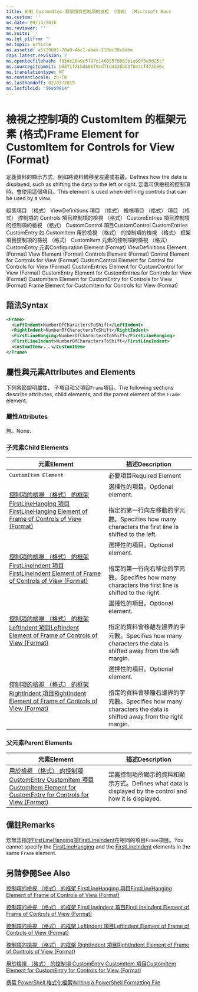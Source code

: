 ```yaml
---
title: 針對 CustomItem 框架項目控制項的檢視 （格式） |Microsoft Docs
ms.custom: ''
ms.date: 09/13/2016
ms.reviewer: ''
ms.suite: ''
ms.tgt_pltfrm: ''
ms.topic: article
ms.assetid: a5729091-78a9-4bc1-abac-210bc20c6dbe
caps.latest.revision: 7
ms.openlocfilehash: f93dc20a9c5f87c14605578062b1e60f5a3d25cf
ms.sourcegitcommit: b6871f21bd666f9cd71dd336bb3f844cf472b56c
ms.translationtype: MT
ms.contentlocale: zh-TW
ms.lasthandoff: 02/03/2019
ms.locfileid: "56859814"
---
```

# <a name="frame-element-for-customitem-for-controls-for-view-format"></a><span data-ttu-id="777fb-102">檢視之控制項的 CustomItem 的框架元素 (格式)</span><span class="sxs-lookup"><span data-stu-id="777fb-102">Frame Element for CustomItem for Controls for View (Format)</span></span>

<span data-ttu-id="777fb-103">定義資料的顯示方式，例如將資料轉移至左邊或右邊。</span><span class="sxs-lookup"><span data-stu-id="777fb-103">Defines how the data is displayed, such as shifting the data to the left or right.</span></span> <span data-ttu-id="777fb-104">定義可供檢視的控制項時，會使用這個項目。</span><span class="sxs-lookup"><span data-stu-id="777fb-104">This element is used when defining controls that can be used by a view.</span></span>

<span data-ttu-id="777fb-105">組態項目 （格式） ViewDefinitions 項目 （格式） 檢視項目 （格式） 項目 （格式） 控制項的 Controls 項目控制項的檢視 （格式） CustomEntries 項目控制項的控制項的檢視 （格式） CustomControl 項目CustomControl CustomEntries CustomEntry 如 CustomItem 用於檢視 （格式） 的控制項的檢視 （格式） 框架項目控制項的檢視 （格式） CustomItem 元素的控制項的檢視 （格式） CustomEntry 元素</span><span class="sxs-lookup"><span data-stu-id="777fb-105">Configuration Element (Format) ViewDefinitions Element (Format) View Element (Format) Controls Element (Format) Control Element for Controls for View (Format) CustomControl Element for Control for Controls for View (Format) CustomEntries Element for CustomControl for View (Format) CustomEntry Element for CustomEntries for Controls for View (Format) CustomItem Element for CustomEntry for Controls for View (Format) Frame Element for CustomItem for Controls for View (Format)</span></span>

## <a name="syntax"></a><span data-ttu-id="777fb-106">語法</span><span class="sxs-lookup"><span data-stu-id="777fb-106">Syntax</span></span>

```xml
<Frame>
  <LeftIndent>NumberOfCharactersToShift</LeftIndent>
  <RightIndent>NumberOfCharactersToShift</RightIndent>
  <FirstLineHanging>NumberOfCharactersToShift</FirstLineHanging>
  <FirstLineIndent>NumberOfCharactersToShift</FirstLineIndent>
  <CustomItem>...</CustomItem>
</Frame>
```

## <a name="attributes-and-elements"></a><span data-ttu-id="777fb-107">屬性與元素</span><span class="sxs-lookup"><span data-stu-id="777fb-107">Attributes and Elements</span></span>

<span data-ttu-id="777fb-108">下列各節說明屬性、 子項目和父項目`Frame`項目。</span><span class="sxs-lookup"><span data-stu-id="777fb-108">The following sections describe attributes, child elements, and the parent element of the `Frame` element.</span></span>

### <a name="attributes"></a><span data-ttu-id="777fb-109">屬性</span><span class="sxs-lookup"><span data-stu-id="777fb-109">Attributes</span></span>

<span data-ttu-id="777fb-110">無。</span><span class="sxs-lookup"><span data-stu-id="777fb-110">None.</span></span>

### <a name="child-elements"></a><span data-ttu-id="777fb-111">子元素</span><span class="sxs-lookup"><span data-stu-id="777fb-111">Child Elements</span></span>

|<span data-ttu-id="777fb-112">元素</span><span class="sxs-lookup"><span data-stu-id="777fb-112">Element</span></span>|<span data-ttu-id="777fb-113">描述</span><span class="sxs-lookup"><span data-stu-id="777fb-113">Description</span></span>|
|-------------|-----------------|
|`CustomItem Element`|<span data-ttu-id="777fb-114">必要項目</span><span class="sxs-lookup"><span data-stu-id="777fb-114">Required Element</span></span>|
|[<span data-ttu-id="777fb-115">控制項的檢視 （格式） 的框架 FirstLineHanging 項目</span><span class="sxs-lookup"><span data-stu-id="777fb-115">FirstLineHanging Element of Frame of Controls of View (Format)</span></span>](./firstlinehanging-element-for-frame-for-controls-for-view-format.md)|<span data-ttu-id="777fb-116">選擇性的項目。</span><span class="sxs-lookup"><span data-stu-id="777fb-116">Optional element.</span></span><br /><br /> <span data-ttu-id="777fb-117">指定的第一行向左移動的字元數。</span><span class="sxs-lookup"><span data-stu-id="777fb-117">Specifies how many characters the first line is shifted to the left.</span></span>|
|[<span data-ttu-id="777fb-118">控制項的檢視 （格式） 的框架 FirstLineIndent 項目</span><span class="sxs-lookup"><span data-stu-id="777fb-118">FirstLineIndent Element of Frame of Controls of View (Format)</span></span>](./firstlineindent-element-for-frame-for-controls-for-view-format.md)|<span data-ttu-id="777fb-119">選擇性的項目。</span><span class="sxs-lookup"><span data-stu-id="777fb-119">Optional element.</span></span><br /><br /> <span data-ttu-id="777fb-120">指定的第一行向右移位的字元數。</span><span class="sxs-lookup"><span data-stu-id="777fb-120">Specifies how many characters the first line is shifted to the right.</span></span>|
|[<span data-ttu-id="777fb-121">控制項的檢視 （格式） 的框架 LeftIndent 項目</span><span class="sxs-lookup"><span data-stu-id="777fb-121">LeftIndent Element of Frame of Controls of View (Format)</span></span>](./leftindent-element-for-frame-for-controls-for-view-format.md)|<span data-ttu-id="777fb-122">選擇性的項目。</span><span class="sxs-lookup"><span data-stu-id="777fb-122">Optional element.</span></span><br /><br /> <span data-ttu-id="777fb-123">指定的資料會移離左邊界的字元數。</span><span class="sxs-lookup"><span data-stu-id="777fb-123">Specifies how many characters the data is shifted away from the left margin.</span></span>|
|[<span data-ttu-id="777fb-124">控制項的檢視 （格式） 的框架 RightIndent 項目</span><span class="sxs-lookup"><span data-stu-id="777fb-124">RightIndent Element of Frame of Controls of View (Format)</span></span>](./rightindent-element-for-frame-for-controls-for-view-format.md)|<span data-ttu-id="777fb-125">選擇性的項目。</span><span class="sxs-lookup"><span data-stu-id="777fb-125">Optional element.</span></span><br /><br /> <span data-ttu-id="777fb-126">指定的資料會移離右邊界的字元數。</span><span class="sxs-lookup"><span data-stu-id="777fb-126">Specifies how many characters the data is shifted away from the right margin.</span></span>|

### <a name="parent-elements"></a><span data-ttu-id="777fb-127">父元素</span><span class="sxs-lookup"><span data-stu-id="777fb-127">Parent Elements</span></span>

|<span data-ttu-id="777fb-128">元素</span><span class="sxs-lookup"><span data-stu-id="777fb-128">Element</span></span>|<span data-ttu-id="777fb-129">描述</span><span class="sxs-lookup"><span data-stu-id="777fb-129">Description</span></span>|
|-------------|-----------------|
|[<span data-ttu-id="777fb-130">用於檢視 （格式） 的控制項 CustomEntry CustomItem 項目</span><span class="sxs-lookup"><span data-stu-id="777fb-130">CustomItem Element for CustomEntry for Controls for View (Format)</span></span>](./customitem-element-for-customentry-for-controls-for-view-format.md)|<span data-ttu-id="777fb-131">定義控制項所顯示的資料和顯示方式。</span><span class="sxs-lookup"><span data-stu-id="777fb-131">Defines what data is displayed by the control and how it is displayed.</span></span>|

## <a name="remarks"></a><span data-ttu-id="777fb-132">備註</span><span class="sxs-lookup"><span data-stu-id="777fb-132">Remarks</span></span>

<span data-ttu-id="777fb-133">您無法指定[FirstLineHanging](./firstlinehanging-element-for-frame-for-controls-for-view-format.md)並[FirstLineIndent](./firstlineindent-element-for-frame-for-controls-for-view-format.md)在相同的項目`Frame`項目。</span><span class="sxs-lookup"><span data-stu-id="777fb-133">You cannot specify the [FirstLineHanging](./firstlinehanging-element-for-frame-for-controls-for-view-format.md) and the [FirstLineIndent](./firstlineindent-element-for-frame-for-controls-for-view-format.md) elements in the same `Frame` element.</span></span>

## <a name="see-also"></a><span data-ttu-id="777fb-134">另請參閱</span><span class="sxs-lookup"><span data-stu-id="777fb-134">See Also</span></span>

[<span data-ttu-id="777fb-135">控制項的檢視 （格式） 的框架 FirstLineHanging 項目</span><span class="sxs-lookup"><span data-stu-id="777fb-135">FirstLineHanging Element of Frame of Controls of View (Format)</span></span>](./firstlinehanging-element-for-frame-for-controls-for-view-format.md)

[<span data-ttu-id="777fb-136">控制項的檢視 （格式） 的框架 FirstLineIndent 項目</span><span class="sxs-lookup"><span data-stu-id="777fb-136">FirstLineIndent Element of Frame of Controls of View (Format)</span></span>](./firstlineindent-element-for-frame-for-controls-for-view-format.md)

[<span data-ttu-id="777fb-137">控制項的檢視 （格式） 的框架 LeftIndent 項目</span><span class="sxs-lookup"><span data-stu-id="777fb-137">LeftIndent Element of Frame of Controls of View (Format)</span></span>](./leftindent-element-for-frame-for-controls-for-view-format.md)

[<span data-ttu-id="777fb-138">控制項的檢視 （格式） 的框架 RightIndent 項目</span><span class="sxs-lookup"><span data-stu-id="777fb-138">RightIndent Element of Frame of Controls of View (Format)</span></span>](./rightindent-element-for-frame-for-controls-for-view-format.md)

[<span data-ttu-id="777fb-139">用於檢視 （格式） 的控制項 CustomEntry CustomItem 項目</span><span class="sxs-lookup"><span data-stu-id="777fb-139">CustomItem Element for CustomEntry for Controls for View (Format)</span></span>](./customitem-element-for-customentry-for-controls-for-view-format.md)

[<span data-ttu-id="777fb-140">撰寫 PowerShell 格式化檔案</span><span class="sxs-lookup"><span data-stu-id="777fb-140">Writing a PowerShell Formatting File</span></span>](./writing-a-powershell-formatting-file.md)
